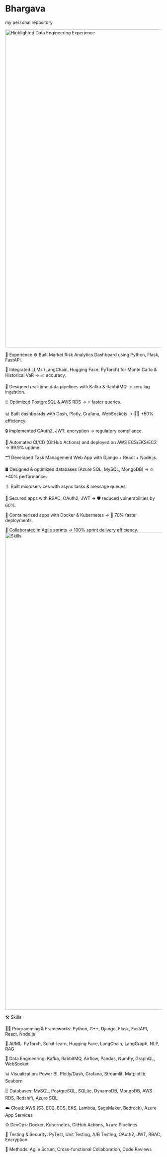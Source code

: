 # Bhargava
my personal repository

<img width="1536" height="1024" alt="Highlighted Data Engineering Experience" src="https://github.com/user-attachments/assets/457e513e-a165-46ea-867f-8bb7963811fa" />

💼 Experience
⚙️ Built Market Risk Analytics Dashboard using Python, Flask, FastAPI.

🧠 Integrated LLMs (LangChain, Hugging Face, PyTorch) for Monte Carlo & Historical VaR → 📈 accuracy.

📡 Designed real-time data pipelines with Kafka & RabbitMQ → zero lag ingestion.

🗄️ Optimized PostgreSQL & AWS RDS → ⚡ faster queries.

📊 Built dashboards with Dash, Plotly, Grafana, WebSockets → 👩‍💻 +50% efficiency.

🔒 Implemented OAuth2, JWT, encryption → regulatory compliance.

🚀 Automated CI/CD (GitHub Actions) and deployed on AWS ECS/EKS/EC2 → 99.9% uptime.

🗂️ Developed Task Management Web App with Django + React + Node.js.

🛢️ Designed & optimized databases (Azure SQL, MySQL, MongoDB) → ⏱ +40% performance.

🖇️ Built microservices with async tasks & message queues.

🔑 Secured apps with RBAC, OAuth2, JWT → 🛡 reduced vulnerabilities by 60%.

🐳 Containerized apps with Docker & Kubernetes → 🚀 70% faster deployments.

🤝 Collaborated in Agile sprints → 100% sprint delivery efficiency.
<img width="1024" height="1536" alt="Skills" src="https://github.com/user-attachments/assets/fdb5b30a-25ac-43c2-bd4a-ff0f2f152ef8" />

🛠️ Skills

👨‍💻 Programming & Frameworks: Python, C++, Django, Flask, FastAPI, React, Node.js

🤖 AI/ML: PyTorch, Scikit-learn, Hugging Face, LangChain, LangGraph, NLP, RAG

📡 Data Engineering: Kafka, RabbitMQ, Airflow, Pandas, NumPy, GraphQL, WebSocket

📊 Visualization: Power BI, Plotly/Dash, Grafana, Streamlit, Matplotlib, Seaborn

🗄️ Databases: MySQL, PostgreSQL, SQLite, DynamoDB, MongoDB, AWS RDS, Redshift, Azure SQL

☁️ Cloud: AWS (S3, EC2, ECS, EKS, Lambda, SageMaker, Bedrock), Azure App Services

⚙️ DevOps: Docker, Kubernetes, GitHub Actions, Azure Pipelines

🧪 Testing & Security: PyTest, Unit Testing, A/B Testing, OAuth2, JWT, RBAC, Encryption

📐 Methods: Agile Scrum, Cross-functional Collaboration, Code Reviews
